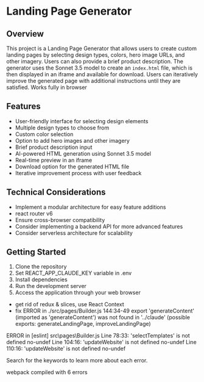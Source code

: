 # Landing Page Generator

## Overview

This project is a Landing Page Generator that allows users to create custom landing pages by
selecting design types, colors, hero image URLs, and other imagery. Users can also provide a brief
product description. The generator uses the Sonnet 3.5 model to create an `index.html` file, which
is then displayed in an iframe and available for download. Users can iteratively improve the
generated page with additional instructions until they are satisfied. Works fully in browser

## Features

-   User-friendly interface for selecting design elements
-   Multiple design types to choose from
-   Custom color selection
-   Option to add hero images and other imagery
-   Brief product description input
-   AI-powered HTML generation using Sonnet 3.5 model
-   Real-time preview in an iframe
-   Download option for the generated HTML file
-   Iterative improvement process with user feedback

## Technical Considerations

-   Implement a modular architecture for easy feature additions
-   react router v6
-   Ensure cross-browser compatibility
-   Consider implementing a backend API for more advanced features
-   Consider serverless architecture for scalability

## Getting Started

1. Clone the repository
2. Set REACT_APP_CLAUDE_KEY variable in .env
3. Install dependencies
4. Run the development server
5. Access the application through your web browser

-   get rid of redux & slices, use React Context
-   fix ERROR in ./src/pages/Builder.js 144:34-49 export 'generateContent' (imported as
    'generateContent') was not found in '../claude' (possible exports: generateLandingPage,
    improveLandingPage)

ERROR in [eslint] src\pages\Builder.js Line 78:33: 'selectTemplates' is not defined no-undef Line
104:16: 'updateWebsite' is not defined no-undef Line 110:16: 'updateWebsite' is not defined no-undef

Search for the keywords to learn more about each error.

webpack compiled with 6 errors
